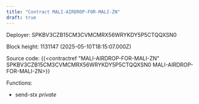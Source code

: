 ```yaml
---
title: "Contract MALI-AIRDROP-FOR-MALI-ZN"
draft: true
---
```

Deployer: SPKBV3CZB15CM3CVMCMRX56WRYKDY5P5CTQQXSN0


 



Block height: 1131147 (2025-05-10T18:15:07.000Z)

Source code: {{<contractref "MALI-AIRDROP-FOR-MALI-ZN" SPKBV3CZB15CM3CVMCMRX56WRYKDY5P5CTQQXSN0 MALI-AIRDROP-FOR-MALI-ZN>}}

Functions:

* send-stx _private_
